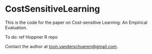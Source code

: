 # CostSensitiveLearning

This is the code for the paper on Cost-sensitive Learning: An Empirical Evaluation.

To do: ref Hoppner R repo

Contact the author at toon.vanderschueren@gmail.com.
